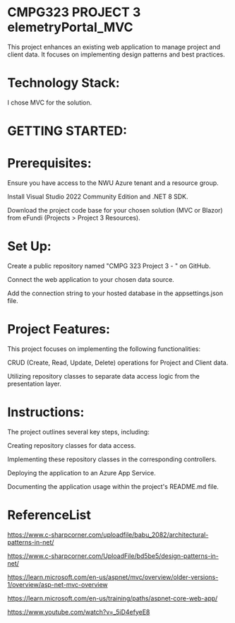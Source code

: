# CMPG323 PROJECT 3 elemetryPortal_MVC
This project enhances an existing web application to manage project and client data. It focuses on implementing design patterns and best practices.
# Technology Stack:
 I chose MVC for the solution. 
# GETTING STARTED:
# Prerequisites:
Ensure you have access to the NWU Azure tenant and a resource group.

Install Visual Studio 2022 Community Edition and .NET 8 SDK.

Download the project code base for your chosen solution (MVC or Blazor) from eFundi (Projects > Project 3 Resources).
# Set Up:
Create a public repository named "CMPG 323 Project 3 - <your student number>" on GitHub.

Connect the web application to your chosen data source.

Add the connection string to your hosted database in the appsettings.json file.

# Project Features:
This project focuses on implementing the following functionalities:

CRUD (Create, Read, Update, Delete) operations for Project and Client data.

Utilizing repository classes to separate data access logic from the presentation layer.

# Instructions:
The project outlines several key steps, including:

Creating repository classes for data access.

Implementing these repository classes in the corresponding controllers.

Deploying the application to an Azure App Service.

Documenting the application usage within the project's README.md file.

# ReferenceList
https://www.c-sharpcorner.com/uploadfile/babu_2082/architectural-patterns-in-net/

https://www.c-sharpcorner.com/UploadFile/bd5be5/design-patterns-in-net/

https://learn.microsoft.com/en-us/aspnet/mvc/overview/older-versions-1/overview/asp-net-mvc-overview

https://learn.microsoft.com/en-us/training/paths/aspnet-core-web-app/

https://www.youtube.com/watch?v=_5iD4efyeE8
